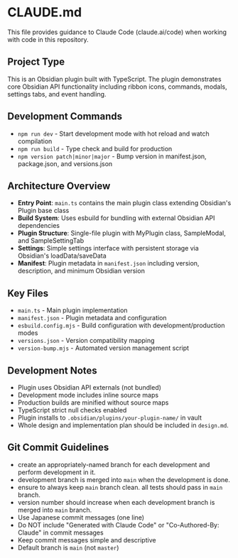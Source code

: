 # CLAUDE.md

This file provides guidance to Claude Code (claude.ai/code) when working with code in this repository.

## Project Type
This is an Obsidian plugin built with TypeScript. The plugin demonstrates core Obsidian API functionality including ribbon icons, commands, modals, settings tabs, and event handling.

## Development Commands
- `npm run dev` - Start development mode with hot reload and watch compilation
- `npm run build` - Type check and build for production
- `npm version patch|minor|major` - Bump version in manifest.json, package.json, and versions.json

## Architecture Overview
- **Entry Point**: `main.ts` contains the main plugin class extending Obsidian's Plugin base class
- **Build System**: Uses esbuild for bundling with external Obsidian API dependencies
- **Plugin Structure**: Single-file plugin with MyPlugin class, SampleModal, and SampleSettingTab
- **Settings**: Simple settings interface with persistent storage via Obsidian's loadData/saveData
- **Manifest**: Plugin metadata in `manifest.json` including version, description, and minimum Obsidian version

## Key Files
- `main.ts` - Main plugin implementation
- `manifest.json` - Plugin metadata and configuration
- `esbuild.config.mjs` - Build configuration with development/production modes
- `versions.json` - Version compatibility mapping
- `version-bump.mjs` - Automated version management script

## Development Notes
- Plugin uses Obsidian API externals (not bundled)
- Development mode includes inline source maps
- Production builds are minified without source maps
- TypeScript strict null checks enabled
- Plugin installs to `.obsidian/plugins/your-plugin-name/` in vault
- Whole design and implementation plan should be included in `design.md`.

## Git Commit Guidelines
- create an appropriately-named branch for each development and perform development in it.
- development branch is merged into `main` when the development is done.
- ensure to always keep `main` branch clean. all tests should pass in `main` branch.  
- version number should increase when each development branch is merged into `main` branch.
- Use Japanese commit messages (one line)
- Do NOT include "Generated with Claude Code" or "Co-Authored-By: Claude" in commit messages
- Keep commit messages simple and descriptive
- Default branch is `main` (not `master`)
